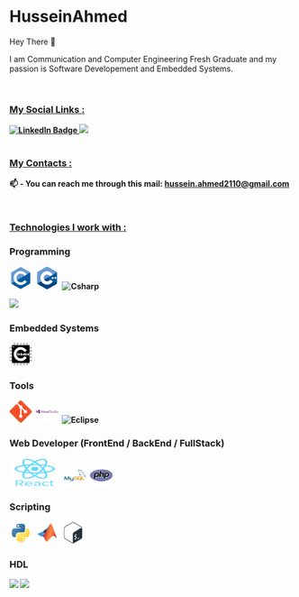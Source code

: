 # HusseinAhmed

<!--### Hi there 👋 __>

<!--
**husseinAhmed10/HusseinAhmed** is a ✨ _special_ ✨ repository because its `README.md` (this file) appears on your GitHub profile.

Here are some ideas to get you started:

- 🔭 I’m currently working on ...
- 🌱 I’m currently learning ...
- 👯 I’m looking to collaborate on ...
- 🤔 I’m looking for help with ...
- 💬 Ask me about ...
- 📫 How to reach me: ...
- 😄 Pronouns: ...
- ⚡ Fun fact: ...
-->


 Hey There 👋


I am Communication and Computer Engineering Fresh Graduate and my passion is Software Developement and Embedded Systems.

<br>



### <ins> <b>My Social Links <b>:</ins>
<div id="badges">
  <a href="https://www.linkedin.com/in/hussein-ahmed-0843b91b3/">
    <img src="https://img.shields.io/badge/LinkedIn-blue?style=for-the-badge&logo=linkedin&logoColor=white" alt="LinkedIn Badge"/>
  </a>
  <a href="https://www.facebook.com/profile.php?id=100027406513870">
    <img src="https://img.shields.io/badge/FaceBook-blue?style=for-the-badge&logo=FaceBook&logoColor=white%22%20alt=%22FaceBook%20Badge"/>
  </a>
</div>

<br>


### <ins> <b> My Contacts <b>:</ins><br/>

📫 - You can reach me through this mail: hussein.ahmed2110@gmail.com

<br>


### <ins> <b>Technologies I work with <b>:</ins>

### Programming

<div>
<img src="https://raw.githubusercontent.com/devicons/devicon/1119b9f84c0290e0f0b38982099a2bd027a48bf1/icons/c/c-original.svg" title="C" alt="C" width="40" height="40"/>&nbsp;
<img src="https://raw.githubusercontent.com/devicons/devicon/1119b9f84c0290e0f0b38982099a2bd027a48bf1/icons/cplusplus/cplusplus-original.svg" title="C++" alt="Cplusplus" width="40" height="40"/>&nbsp;
<img src="https://cdn.jsdelivr.net/gh/devicons/devicon/icons/csharp/csharp-original.svg" title="C#" alt="Csharp" width="40" height="40"/>&nbsp;
 


![](https://img.shields.io/badge/Programming-X86_Assembly-informational?style=flat&logo=asm&logoColor=white&color=blue)
 

</div>

### Embedded Systems

<div>
  <img src="https://raw.githubusercontent.com/devicons/devicon/1119b9f84c0290e0f0b38982099a2bd027a48bf1/icons/embeddedc/embeddedc-original-wordmark.svg"  title="Embedded C" alt="Embedded C" width="40" height="40"/>&nbsp;
</div>

### Tools

<div>
    <img src="https://raw.githubusercontent.com/devicons/devicon/1119b9f84c0290e0f0b38982099a2bd027a48bf1/icons/git/git-original.svg" title="git" alt="git" width="40" height="40"/>&nbsp;
   <img src="https://github.com/devicons/devicon/blob/master/icons/visualstudio/visualstudio-plain-wordmark.svg" title="vsCode" alt="vsCode" width="40" height="40"/>&nbsp;
    <img src="https://avatars.githubusercontent.com/u/95248176?s=200&v=4"  title="Eclipse" alt="Eclipse" width="40" height="40"/>&nbsp;
</div>



### Web Developer (FrontEnd / BackEnd / FullStack)

<img src="https://raw.githubusercontent.com/devicons/devicon/55609aa5bd817ff167afce0d965585c92040787a/icons/react/react-original-wordmark.svg"  title="react" alt="Eclipse" width="90" height="50"/>&nbsp;
<img src="https://raw.githubusercontent.com/devicons/devicon/1119b9f84c0290e0f0b38982099a2bd027a48bf1/icons/mysql/mysql-original-wordmark.svg" title="mySQL" alt="mySQL" width="40" height="40"/>&nbsp;
<img src="https://github.com/devicons/devicon/blob/master/icons/php/php-original.svg" title="PHP" alt="PHP" width="40" height="40"/>&nbsp;



### Scripting

<div>
<img src="https://raw.githubusercontent.com/devicons/devicon/1119b9f84c0290e0f0b38982099a2bd027a48bf1/icons/python/python-original.svg" title="Python" alt="Python" width="40" height="40"/>&nbsp;
<img src="https://github.com/devicons/devicon/blob/master/icons/matlab/matlab-original.svg" title="MATLAB" alt="MATLAB" width="40" height="40"/>&nbsp;
<img src="https://github.com/devicons/devicon/blob/master/icons/bash/bash-plain.svg" title="BASH" alt="BASH" width="40" height="40"/>&nbsp;
</div>




### HDL

![](https://img.shields.io/badge/Hardware-Verilog-informational?style=flat&logo=verilog&logoColor=white&color=blue)
![](https://img.shields.io/badge/Hardware-VHDL-informational?style=flat&logo=verilog&logoColor=white&color=blue)


